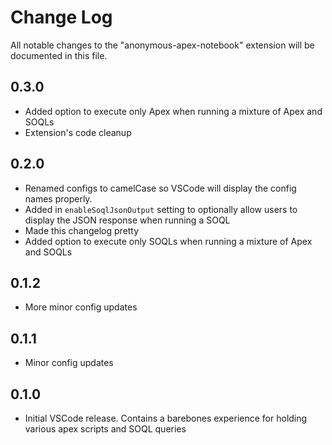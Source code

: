 # Change Log

All notable changes to the "anonymous-apex-notebook" extension will be documented in this file.

## 0.3.0

- Added option to execute only Apex when running a mixture of Apex and SOQLs
- Extension's code cleanup


## 0.2.0

- Renamed configs to camelCase so VSCode will display the config names properly.
- Added in `enableSoqlJsonOutput` setting to optionally allow users to display the JSON response when running a SOQL 
- Made this changelog pretty
- Added option to execute only SOQLs when running a mixture of Apex and SOQLs

## 0.1.2

- More minor config updates

## 0.1.1

- Minor config updates

## 0.1.0

- Initial VSCode release. Contains a barebones experience for holding various apex scripts and SOQL queries